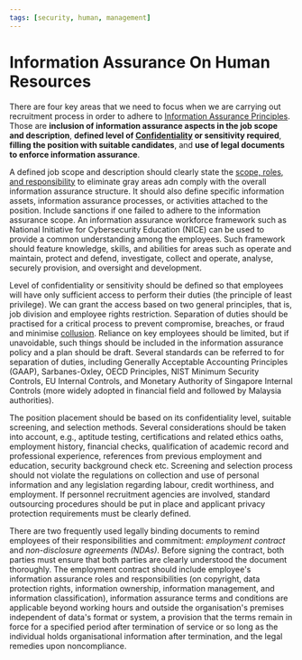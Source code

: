 ```yaml
---
tags: [security, human, management]
---
```


# Information Assurance On Human Resources

There are four key areas that we need to focus when we are carrying out
recruitment process in order to adhere to [Information Assurance Principles](202408141942.md).
Those are **inclusion of information assurance aspects in the job scope and
description**, **defined level of [Confidentiality](202210022150.md) or
sensitivity required**, **filling the position with suitable candidates**, and
**use of legal documents to enforce information assurance**.

A defined job scope and description should clearly state the
[scope, roles, and responsibility](202408262322.md) to eliminate gray areas adn
comply with the overall information assurance structure. It should also define
specific information assets, information assurance processes, or activities
attached to the position. Include sanctions if one failed to adhere to the
information assurance scope. An information assurance workforce framework such
as National Initiative for Cybersecurity Education (NICE) can be used to provide
a common understanding among the employees. Such framework should feature
knowledge, skills, and abilities for areas such as operate and maintain, protect
and defend, investigate, collect and operate, analyse, securely provision, and
oversight and development.

Level of confidentiality or sensitivity should be defined so that employees will
have only sufficient access to perform their duties (the principle of least
privilege). We can grant the access based on two general principles, that is,
job division and employee rights restriction. Separation of duties should be
practised for a critical process to prevent compromise, breaches, or fraud and
minimise [collusion](202408312247.md). Reliance on key employees should be
limited, but if unavoidable, such things should be included in the information
assurance policy and a plan should be draft. Several standards can be referred
to for separation of duties, including Generally Acceptable Accounting
Principles (GAAP), Sarbanes-Oxley, OECD Principles, NIST Minimum Security
Controls, EU Internal Controls, and Monetary Authority of Singapore Internal
Controls (more widely adopted in financial field and followed by Malaysia
authorities).

The position placement should be based on its confidentiality level, suitable
screening, and selection methods. Several considerations should be taken into
account, e.g., aptitude testing, certifications and related ethics oaths,
employment history, financial checks, qualification of academic record and
professional experience, references from previous employment and education,
security background check etc. Screening and selection process should not
violate the regulations on collection and use of personal information and any
legislation regarding labour, credit worthiness, and employment. If personnel
recruitment agencies are involved, standard outsourcing procedures should be put
in place and applicant privacy protection requirements must be clearly defined.

There are two frequently used legally binding documents to remind employees of
their responsibilities and commitment: *employment contract* and *non-disclosure
agreements (NDAs)*. Before signing the contract, both parties must ensure that
both parties are clearly understood the document thoroughly. The employment
contract should include employee's information assurance roles and
responsibilities (on copyright, data protection rights, information ownership,
information management, and information classification), information assurance
terms and conditions are applicable beyond working hours and outside the
organisation's premises independent of data's format or system, a provision that
the terms remain in force for a specified period after termination of service or
so long as the individual holds organisational information after termination,
and the legal remedies upon noncompliance.
